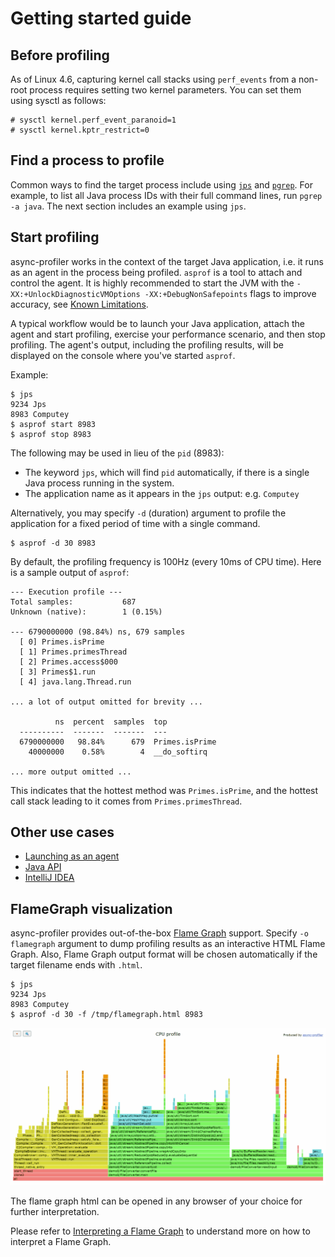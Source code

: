 # Getting started guide

## Before profiling

As of Linux 4.6, capturing kernel call stacks using `perf_events` from a non-root
process requires setting two kernel parameters. You can set them using sysctl as follows:

```
# sysctl kernel.perf_event_paranoid=1
# sysctl kernel.kptr_restrict=0
```

## Find a process to profile

Common ways to find the target process include using
[`jps`](https://docs.oracle.com/en/java/javase/21/docs/specs/man/jps.html) and
[`pgrep`](https://man7.org/linux/man-pages/man1/pgrep.1.html).
For example, to list all Java process IDs with their full command lines, run
`pgrep -a java`. The next section includes an example using `jps`.

## Start profiling

async-profiler works in the context of the target Java application,
i.e. it runs as an agent in the process being profiled.
`asprof` is a tool to attach and control the agent.
It is highly recommended to start the JVM with the `-XX:+UnlockDiagnosticVMOptions -XX:+DebugNonSafepoints` flags to improve accuracy, see [Known Limitations](Troubleshooting.md#known-limitations).

A typical workflow would be to launch your Java application, attach
the agent and start profiling, exercise your performance scenario, and
then stop profiling. The agent's output, including the profiling results, will
be displayed on the console where you've started `asprof`.

Example:

```
$ jps
9234 Jps
8983 Computey
$ asprof start 8983
$ asprof stop 8983
```

The following may be used in lieu of the `pid` (8983):

- The keyword `jps`, which will find `pid` automatically, if there is a single Java process running in the system.
- The application name as it appears in the `jps` output: e.g. `Computey`

Alternatively, you may specify `-d` (duration) argument to profile
the application for a fixed period of time with a single command.

```
$ asprof -d 30 8983
```

By default, the profiling frequency is 100Hz (every 10ms of CPU time).
Here is a sample output of `asprof`:

```
--- Execution profile ---
Total samples:           687
Unknown (native):        1 (0.15%)

--- 6790000000 (98.84%) ns, 679 samples
  [ 0] Primes.isPrime
  [ 1] Primes.primesThread
  [ 2] Primes.access$000
  [ 3] Primes$1.run
  [ 4] java.lang.Thread.run

... a lot of output omitted for brevity ...

          ns  percent  samples  top
  ----------  -------  -------  ---
  6790000000   98.84%      679  Primes.isPrime
    40000000    0.58%        4  __do_softirq

... more output omitted ...
```

This indicates that the hottest method was `Primes.isPrime`, and the hottest
call stack leading to it comes from `Primes.primesThread`.

## Other use cases

- [Launching as an agent](IntegratingAsyncProfiler.md#launching-as-an-agent)
- [Java API](IntegratingAsyncProfiler.md#using-java-api)
- [IntelliJ IDEA](IntegratingAsyncProfiler.md#intellij-idea)

## FlameGraph visualization

async-profiler provides out-of-the-box [Flame Graph](https://www.brendangregg.com/flamegraphs.html) support.
Specify `-o flamegraph` argument to dump profiling results as an interactive HTML Flame Graph.
Also, Flame Graph output format will be chosen automatically if the target filename ends with `.html`.

```
$ jps
9234 Jps
8983 Computey
$ asprof -d 30 -f /tmp/flamegraph.html 8983
```

[![Example](/.assets/images/flamegraph.png)](https://htmlpreview.github.io/?https://github.com/async-profiler/async-profiler/blob/master/.assets/html/flamegraph.html)

The flame graph html can be opened in any browser of your choice for further interpretation.

Please refer to [Interpreting a Flame Graph](FlamegraphInterpretation.md)
to understand more on how to interpret a Flame Graph.

